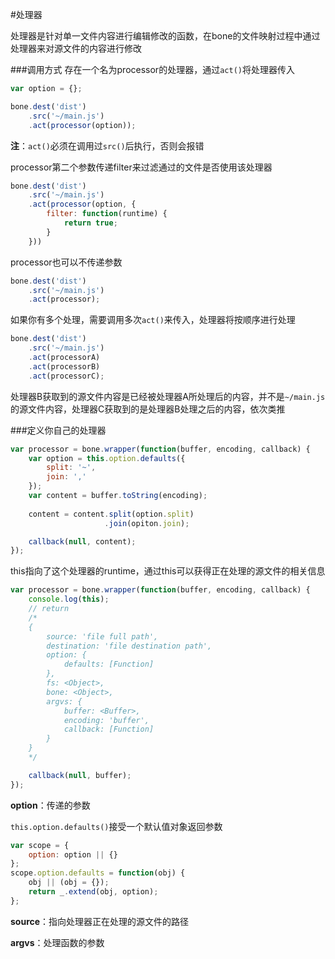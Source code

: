 #处理器

处理器是针对单一文件内容进行编辑修改的函数，在bone的文件映射过程中通过处理器来对源文件的内容进行修改

###调用方式
存在一个名为processor的处理器，通过`act()`将处理器传入
```js
var option = {};

bone.dest('dist')
	.src('~/main.js')
	.act(processor(option));
```
**注**：`act()`必须在调用过`src()`后执行，否则会报错

processor第二个参数传递filter来过滤通过的文件是否使用该处理器

```js
bone.dest('dist')
	.src('~/main.js')
	.act(processor(option, {
		filter: function(runtime) {
			return true;
		}
	}))
```

processor也可以不传递参数

```js
bone.dest('dist')
	.src('~/main.js')
	.act(processor);
```
如果你有多个处理，需要调用多次`act()`来传入，处理器将按顺序进行处理

```js
bone.dest('dist')
	.src('~/main.js')
	.act(processorA)
	.act(processorB)
	.act(processorC);
```

处理器B获取到的源文件内容是已经被处理器A所处理后的内容，并不是`~/main.js`的源文件内容，处理器C获取到的是处理器B处理之后的内容，依次类推

###定义你自己的处理器
```js
var processor = bone.wrapper(function(buffer, encoding, callback) {
	var option = this.option.defaults({
		split: '~',
		join: ','
	});
	var content = buffer.toString(encoding);
	
	content = content.split(option.split)
					 .join(opiton.join);

	callback(null, content);
});
```
this指向了这个处理器的runtime，通过this可以获得正在处理的源文件的相关信息
```js
var processor = bone.wrapper(function(buffer, encoding, callback) {
	console.log(this);
	// return
	/*
	{
		source: 'file full path',
		destination: 'file destination path',
		option: { 
			defaults: [Function] 
		},
		fs: <Object>,
		bone: <Object>,
		argvs: {
			buffer: <Buffer>,
			encoding: 'buffer',
			callback: [Function]
		}
	}
	*/

	callback(null, buffer);
});
```

**option**：传递的参数

`this.option.defaults()`接受一个默认值对象返回参数
```js
var scope = {
	option: option || {}
};
scope.option.defaults = function(obj) {
	obj || (obj = {});
	return _.extend(obj, option);
};

```

**source**：指向处理器正在处理的源文件的路径

**argvs**：处理函数的参数